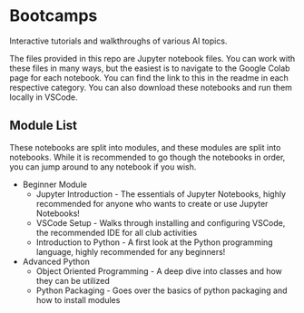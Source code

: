 # Bootcamps

Interactive tutorials and walkthroughs of various AI topics.

The files provided in this repo are Jupyter notebook files.
You can work with these files in many ways,
but the easiest is to navigate to the Google Colab page for each notebook.
You can find the link to this in the readme in each respective category.
You can also download these notebooks and run them locally in VSCode.

## Module List

These notebooks are split into modules,
and these modules are split into notebooks.
While it is recommended to go though the notebooks in order,
you can jump around to any notebook if you wish.

- Beginner Module
  - Jupyter Introduction - The essentials of Jupyter Notebooks, highly recommended for anyone who wants to create or use Jupyter Notebooks!
  - VSCode Setup - Walks through installing and configuring VSCode, the recommended IDE for all club activities
  - Introduction to Python - A first look at the Python programming language, highly recommended for any beginners!
- Advanced Python
  - Object Oriented Programming - A deep dive into classes and how they can be utilized
  - Python Packaging - Goes over the basics of python packaging and how to install modules
